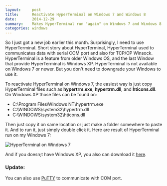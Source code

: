 ```yaml
---
layout:     post
title:      Reactivate HyperTerminal on Windows 7 and Windows 8
date:       2014-12-29
summary:    Makes HyperTerminal run "again" on Windows 7 and Windows 8. HyperTerminal download link available.
categories: windows
---
```


So I just got a new job earlier this month. Surprisingly, I need to use HyperTerminal. Short story about HyperTerminal, HyperTerminal used to communicates data with serial COM port and also for TCP/OP Winsock. HyperTerminal is a feature from older Windows OS, and the last Window that provide HyperTerminal is Windows XP. HyperTerminal is not available on Windows 7 or newer. But you don't need to downgrade your Windows to use it.

To reactivate HyperTerminal on Windows 7, the easiest way is just copy HyperTerminal files such as __hypertrm.exe__, __hypertrm.dll__, and __hticons.dll__. On Windows XP those files can be found on:

- C:\Program Files\Windows NT\hypertrm.exe
- C:\WINDOWS\system32\hypertrm.dll
- C:\WINDOWS\system32\hticons.dll

Then just copy it on same location or just make a folder somewhere to paste it. And to run it, just simply double click it. Here are result of HyperTerminal run on my Windows 7:

![HyperTerminal on Windows 7](http://sapikuda.com/images/posts/2014-12-29-reactivate-hyperterminal-on-windows-7-and-windows-8/2014-12-29_201738.png)

And if you doesn;t have Windows XP, you also can download it [here](http://1drv.ms/1xtJ0ps).


### Update:

You can also use [PuTTY](http://www.chiark.greenend.org.uk/~sgtatham/putty/download.html) to communicate with COM port.